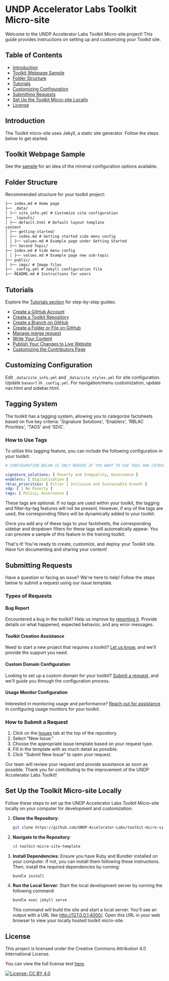 # UNDP Accelerator Labs Toolkit Micro-site

Welcome to the UNDP Accelerator Labs Toolkit Micro-site project! This guide provides instructions on setting up and customizing your Toolkit site.

## Table of Contents

- [Introduction](#introduction)
- [Toolkit Webpage Sample](#toolkit-webpage-sample)
- [Folder Structure](#folder-structure)
- [Tutorials](#tutorials)
- [Customizing Configuration](#customizing-configuration)
- [Submitting Requests](#submitting-requests)
- [Set Up the Toolkit Micro-site Locally](#set-up-the-toolkit-micro-site-locally)
- [License](#license)

## Introduction

The Toolkit micro-site uses Jekyll, a static site generator. Follow the steps below to get started.

## Toolkit Webpage Sample
See the [sample](https://undp-accelerator-labs.github.io/national_innovation_ecosystems_toolkit/) for an idea of the minimal configuration options available.

## Folder Structure

Recommended structure for your toolkit project:

```markdown
├── index.md # Home page
├── _data/
│ ├── site_info.yml # Customize site configuration
├── _layouts/
│ ├── default.html # Default layout template
content
│ ├── getting-started/
│ ├── index.md # Getting started side menu config
│ │ ├── values.md # Example page under Getting Started
│ ├── Second Topic/
├── index.md # Side menu config
│ │ ├── values.md # Example page new sub-topic
├── public/
│ ├── imgs/ # Image files
├── _config.yml # Jekyll configuration file
├── README.md # Instructions for users
```

## Tutorials

Explore the [Tutorials section](./Tutorials/index.md) for step-by-step guides:

- [Create a GitHub Account](./Tutorials/create-github-account.md)
- [Create a Toolkit Repository](./Tutorials/create-a-toolkit.md)
- [Create a Branch on GitHub](./Tutorials/create-branch.md)
- [Create a Folder or File on GitHub](./Tutorials/create-file.md)
- [Manage merge request](./Tutorials/merge-request.md)
- [Write Your Content](./Tutorials/write-content.md)
- [Publish Your Changes to Live Website](./Tutorials/publish.md)
- [Customizing the Contributors Page](#customizing-the-contributors-page)

## Customizing Configuration

Edit `_data/site_info.yml` and `_data/site_styles.yml` for site configuration. Update `baseurl` in `_config.yml`. For navigation/menu customization, update nav.html and sidebar.html.

## Tagging System 

The toolkit has a tagging system, allowing you to categorize factsheets based on five key criteria: 'Signature Solutions', 'Enablers', 'RBLAC Priorities', 'TAGS' and 'SDG'.


### How to Use Tags

To utilize this tagging feature, you can include the following configuration in your toolkit:

```yaml
# CONFIGURATION BELOW IS ONLY NEEDED IF YOU WANT TO USE TAGS AND CATEGORY IN THE TOOLKIT

signature_solutions: [ Poverty and Inequality, Governance ]
enablers: [ Digitalisation ]
rblac_priorities: [ Pillar 1 Inclusive and Sustainable Growth ]
sdg: [ 1 No Poverty ]
tags: [ Policy, Governance ]
```

These tags are optional. If no tags are used within your toolkit, the tagging and filter-by-tag features will not be present. However, if any of the tags are used, the corresponding filters will be dynamically added to your toolkit.

Once you add any of these tags to your factsheets, the corresponding sidebar and dropdown filters for these tags will automatically appear. You can preview a sample of this feature in the training toolkit.

That's it! You're ready to create, customize, and deploy your Toolkit site. Have fun documenting and sharing your content!

## Submitting Requests

Have a question or facing an issue? We're here to help! Follow the steps below to submit a request using our issue template.

### Types of Requests

#### Bug Report
Encountered a bug in the toolkit? Help us improve by [reporting it](https://github.com/UNDP-Accelerator-Labs/toolkit-micro-site-template/issues/new?assignees=this-pama%2Cmyjyby&labels=bug%2Ctriage&projects=&template=bug_report.yaml&title=%5BBug%5D%3A+). Provide details on what happened, expected behavior, and any error messages.

#### Toolkit Creation Assistance
Need to start a new project that requires a toolkit? [Let us know](https://github.com/UNDP-Accelerator-Labs/toolkit-micro-site-template/issues/new?assignees=this-pama%2Cmyjyby&labels=new+toolkit&projects=&template=feature_request.yml&title=%5BNEW+TOOLKIT%5D%3A+), and we'll provide the support you need.

#### Custom Domain Configuration
Looking to set up a custom domain for your toolkit? [Submit a request](https://github.com/UNDP-Accelerator-Labs/toolkit-micro-site-template/issues/new?assignees=this-pama%2Cmyjyby&labels=domain+configuration&projects=&template=custom-domain.yaml&title=%5BDOMAIN+CONFIGURATION%5D%3A+), and we'll guide you through the configuration process.

#### Usage Monitor Configuration
Interested in monitoring usage and performance? [Reach out for assistance](https://github.com/UNDP-Accelerator-Labs/toolkit-micro-site-template/issues/new?assignees=this-pama%2Cmyjyby&labels=goatcounter+configuration&projects=&template=usage-monitor.yaml&title=%5BGOATCOUNTER+CONFIGURATION%5D%3A+) in configuring usage monitors for your toolkit.

### How to Submit a Request

1. Click on the [Issues](https://github.com/UNDP-Accelerator-Labs/toolkit-micro-site-template/issues) tab at the top of the repository.
2. Select "New Issue."
3. Choose the appropriate issue template based on your request type.
4. Fill in the template with as much detail as possible.
5. Click "Submit New Issue" to open your request.

Our team will review your request and provide assistance as soon as possible. Thank you for contributing to the improvement of the UNDP Accelerator Labs Toolkit!

## Set Up the Toolkit Micro-site Locally

Follow these steps to set up the UNDP Accelerator Labs Toolkit Micro-site locally on your computer for development and customization:

1. **Clone the Repository**:
    ```bash
    git clone https://github.com/UNDP-Accelerator-Labs/toolkit-micro-site-template.git
    ```

2. **Navigate to the Repository**:
    ```bash
    cd toolkit-micro-site-template
    ```

3. **Install Dependencies**:
    Ensure you have Ruby and Bundler installed on your computer. If not, you can install them following these instructions. Then, install the required dependencies by running:
    ```bash
    bundle install
    ```

4. **Run the Local Server**:
    Start the local development server by running the following command:
    ```bash
    bundle exec jekyll serve 
    ```

    This command will build the site and start a local server. You'll see an output with a URL like http://127.0.0.1:4000/. Open this URL in your web browser to view your locally hosted toolkit micro-site.

## License

This project is licensed under the Creative Commons Attribution 4.0 International License.

You can view the full license text [here](https://creativecommons.org/licenses/by/4.0/legalcode).

[![License: CC BY 4.0](https://img.shields.io/badge/License-CC%20BY%204.0-lightgrey.svg)](https://creativecommons.org/licenses/by/4.0/)
